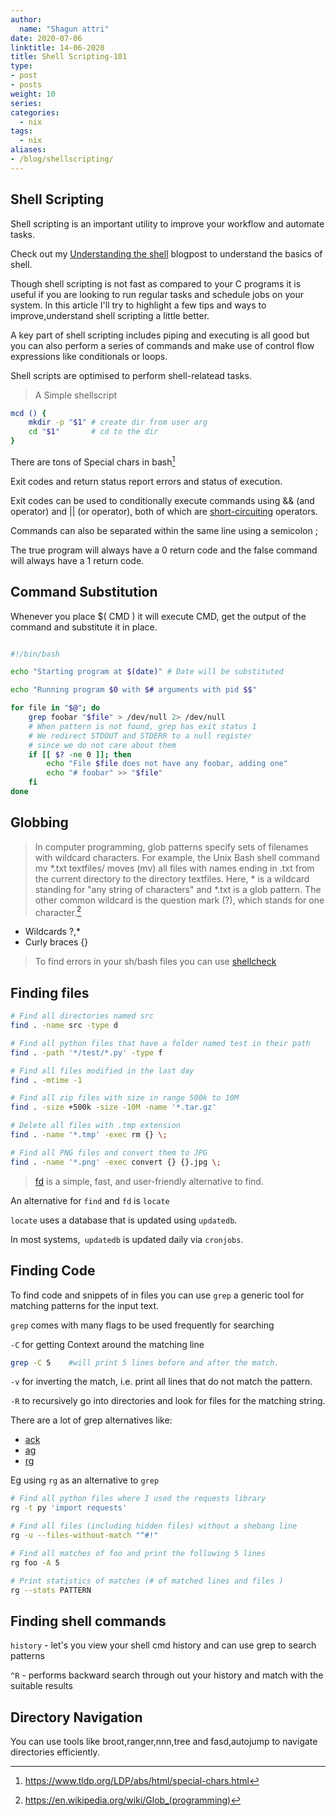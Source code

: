 ```yaml
---
author:
  name: "Shagun attri"
date: 2020-07-06
linktitle: 14-06-2020
title: Shell Scripting-101
type:
- post
- posts
weight: 10
series:
categories:
  - nix
tags:
  - nix
aliases:
- /blog/shellscripting/
---
```

## Shell Scripting


Shell scripting is an important utility to improve your workflow and automate tasks.

Check out my [Understanding the shell](../shell) blogpost to understand the basics of shell.

Though shell scripting is not fast as compared to your C programs it is useful if you are looking to run regular tasks and schedule jobs on your system.
In this article I'll try to highlight a few tips and ways to improve,understand shell scripting a little better.

A key part of shell scripting includes piping and executing  is all good but you can also perform a series of commands and make use of 
control flow expressions like conditionals or loops.

Shell scripts are optimised to perform shell-relatead tasks.


>A Simple shellscript
```bash
mcd () {
    mkdir -p "$1" # create dir from user arg
    cd "$1"       # cd to the dir
}
```

There are tons of Special chars in bash[^tldp]

Exit codes and return status report errors and status of execution. 

Exit codes can be used to conditionally execute commands using && (and operator) and || (or operator), both of which are [short-circuiting](https://en.wikipedia.org/wiki/Short-circuit_evaluation) operators.

Commands can also be separated within the same line using a semicolon ; 

The true program will always have a 0 return code and the false command will always have a 1 return code.

## Command Substitution

Whenever you place $( CMD ) it will execute CMD, get the output of the command and substitute it in place.

```bash

#!/bin/bash

echo "Starting program at $(date)" # Date will be substituted

echo "Running program $0 with $# arguments with pid $$"

for file in "$@"; do
    grep foobar "$file" > /dev/null 2> /dev/null
    # When pattern is not found, grep has exit status 1
    # We redirect STDOUT and STDERR to a null register 
    # since we do not care about them
    if [[ $? -ne 0 ]]; then
        echo "File $file does not have any foobar, adding one"
        echo "# foobar" >> "$file"
    fi
done
```

## Globbing

>In computer programming, glob patterns specify sets of filenames with wildcard characters. For example, the Unix Bash shell command mv *.txt textfiles/ moves (mv) all files with names ending in .txt from the current directory to the directory textfiles. Here, * is a wildcard standing for "any string of characters" and *.txt is a glob pattern. The other common wildcard is the question mark (?), which stands for one character.[^globbing]

- Wildcards ?,*
- Curly braces {}


> To find errors in your sh/bash files you can use [shellcheck](https://github.com/koalaman/shellcheck)

## Finding files

```bash
# Find all directories named src
find . -name src -type d

# Find all python files that have a folder named test in their path
find . -path '*/test/*.py' -type f

# Find all files modified in the last day
find . -mtime -1

# Find all zip files with size in range 500k to 10M
find . -size +500k -size -10M -name '*.tar.gz'

# Delete all files with .tmp extension
find . -name '*.tmp' -exec rm {} \;

# Find all PNG files and convert them to JPG
find . -name '*.png' -exec convert {} {}.jpg \;
```


> [fd](https://github.com/sharkdp/fd) is a simple, fast, and user-friendly alternative to find. 


An alternative for `find` and `fd` is `locate`

`locate` uses a database that is updated using `updatedb`.

In most systems,` updatedb` is updated daily via `cronjobs`.

## Finding Code

To find code and snippets of in files you can use `grep` a generic tool for matching patterns for the input text.

`grep` comes with many flags to be used frequently for searching

`-C` for getting Context around the matching line

```bash
grep -C 5    #will print 5 lines before and after the match.
```
`-v` for inverting the match, i.e. print all lines that do not match the pattern.

`-R` to recursively go into directories and look for files for the matching string.

There are a lot of grep alternatives like:
- [ack](https://beyondgrep.com/)
- [ag](https://github.com/ggreer/the_silver_searcher)
- [rg](https://github.com/BurntSushi/ripgrep)


Eg using `rg` as an alternative to `grep`

```bash 
# Find all python files where I used the requests library
rg -t py 'import requests'

# Find all files (including hidden files) without a shebang line
rg -u --files-without-match "^#!"

# Find all matches of foo and print the following 5 lines
rg foo -A 5

# Print statistics of matches (# of matched lines and files )
rg --stats PATTERN
```

## Finding shell commands

`history` - let's you view your shell cmd history and can use grep to search patterns

`^R` - performs backward search through out your history and match with the suitable results

## Directory Navigation

You can use tools like broot,ranger,nnn,tree and fasd,autojump to navigate directories efficiently.



[^tldp]: https://www.tldp.org/LDP/abs/html/special-chars.html
[^globbing]: https://en.wikipedia.org/wiki/Glob_(programming)